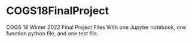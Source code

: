 # COGS18FinalProject
COGS 18 Winter 2022 Final Project Files
With one Jupyter notebook, one function python file, and one test file.
